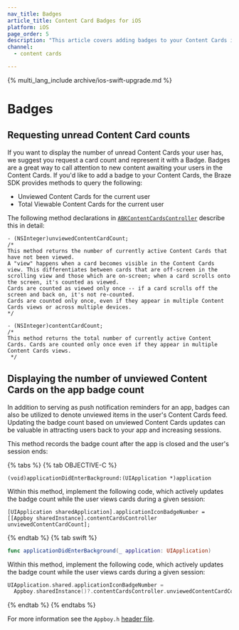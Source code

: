 ```yaml
---
nav_title: Badges
article_title: Content Card Badges for iOS
platform: iOS
page_order: 5
description: "This article covers adding badges to your Content Cards in your iOS application."
channel:
  - content cards

---
```


{% multi_lang_include archive/ios-swift-upgrade.md %}

# Badges

## Requesting unread Content Card counts

If you want to display the number of unread Content Cards your user has, we suggest you request a card count and represent it with a Badge. Badges are a great way to call attention to new content awaiting your users in the Content Cards. If you'd like to add a badge to your Content Cards, the Braze SDK provides methods to query the following:

- Unviewed Content Cards for the current user
- Total Viewable Content Cards for the current user

The following method declarations in [`ABKContentCardsController`](https://appboy.github.io/appboy-ios-sdk/docs/interface_a_b_k_content_cards_controller.html) describe this in detail:

```objc
- (NSInteger)unviewedContentCardCount;
/*
This method returns the number of currently active Content Cards that have not been viewed.
A "view" happens when a card becomes visible in the Content Cards view. This differentiates between cards that are off-screen in the scrolling view and those which are on-screen; when a card scrolls onto the screen, it's counted as viewed.
Cards are counted as viewed only once -- if a card scrolls off the screen and back on, it's not re-counted.
Cards are counted only once, even if they appear in multiple Content Cards views or across multiple devices.
*/

- (NSInteger)contentCardCount;
/* 
This method returns the total number of currently active Content Cards. Cards are counted only once even if they appear in multiple Content Cards views.
 */
```

## Displaying the number of unviewed Content Cards on the app badge count

In addition to serving as push notification reminders for an app, badges can also be utilized to denote unviewed items in the user's Content Cards feed. Updating the badge count based on unviewed Content Cards updates can be valuable in attracting users back to your app and increasing sessions.

This method records the badge count after the app is closed and the user's session ends:

{% tabs %}
{% tab OBJECTIVE-C %}

```objc
(void)applicationDidEnterBackground:(UIApplication *)application
```

Within this method, implement the following code, which actively updates the badge count while the user views cards during a given session:

```objc
[UIApplication sharedApplication].applicationIconBadgeNumber = [[Appboy sharedInstance].contentCardsController unviewedContentCardCount];
```

{% endtab %}
{% tab swift %}

```swift
func applicationDidEnterBackground(_ application: UIApplication)
```

Within this method, implement the following code, which actively updates the badge count while the user views cards during a given session:

```swift
UIApplication.shared.applicationIconBadgeNumber =
  Appboy.sharedInstance()?.contentCardsController.unviewedContentCardCount() ?? 0
```

{% endtab %}
{% endtabs %}

For more information see the `Appboy.h` [header file](https://github.com/Appboy/appboy-ios-sdk/blob/master/AppboyKit/include/Appboy.h).
